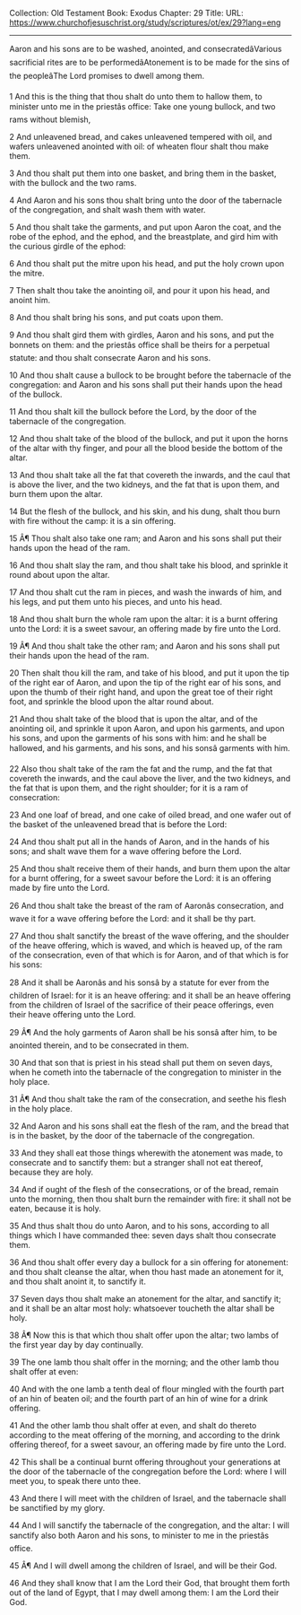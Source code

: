 Collection: Old Testament
Book: Exodus
Chapter: 29
Title: 
URL: https://www.churchofjesuschrist.org/study/scriptures/ot/ex/29?lang=eng

---

Aaron and his sons are to be washed, anointed, and consecratedâVarious sacrificial rites are to be performedâAtonement is to be made for the sins of the peopleâThe Lord promises to dwell among them.

1 And this is the thing that thou shalt do unto them to hallow them, to minister unto me in the priestâs office: Take one young bullock, and two rams without blemish,

2 And unleavened bread, and cakes unleavened tempered with oil, and wafers unleavened anointed with oil: of wheaten flour shalt thou make them.

3 And thou shalt put them into one basket, and bring them in the basket, with the bullock and the two rams.

4 And Aaron and his sons thou shalt bring unto the door of the tabernacle of the congregation, and shalt wash them with water.

5 And thou shalt take the garments, and put upon Aaron the coat, and the robe of the ephod, and the ephod, and the breastplate, and gird him with the curious girdle of the ephod:

6 And thou shalt put the mitre upon his head, and put the holy crown upon the mitre.

7 Then shalt thou take the anointing oil, and pour it upon his head, and anoint him.

8 And thou shalt bring his sons, and put coats upon them.

9 And thou shalt gird them with girdles, Aaron and his sons, and put the bonnets on them: and the priestâs office shall be theirs for a perpetual statute: and thou shalt consecrate Aaron and his sons.

10 And thou shalt cause a bullock to be brought before the tabernacle of the congregation: and Aaron and his sons shall put their hands upon the head of the bullock.

11 And thou shalt kill the bullock before the Lord, by the door of the tabernacle of the congregation.

12 And thou shalt take of the blood of the bullock, and put it upon the horns of the altar with thy finger, and pour all the blood beside the bottom of the altar.

13 And thou shalt take all the fat that covereth the inwards, and the caul that is above the liver, and the two kidneys, and the fat that is upon them, and burn them upon the altar.

14 But the flesh of the bullock, and his skin, and his dung, shalt thou burn with fire without the camp: it is a sin offering.

15 Â¶ Thou shalt also take one ram; and Aaron and his sons shall put their hands upon the head of the ram.

16 And thou shalt slay the ram, and thou shalt take his blood, and sprinkle it round about upon the altar.

17 And thou shalt cut the ram in pieces, and wash the inwards of him, and his legs, and put them unto his pieces, and unto his head.

18 And thou shalt burn the whole ram upon the altar: it is a burnt offering unto the Lord: it is a sweet savour, an offering made by fire unto the Lord.

19 Â¶ And thou shalt take the other ram; and Aaron and his sons shall put their hands upon the head of the ram.

20 Then shalt thou kill the ram, and take of his blood, and put it upon the tip of the right ear of Aaron, and upon the tip of the right ear of his sons, and upon the thumb of their right hand, and upon the great toe of their right foot, and sprinkle the blood upon the altar round about.

21 And thou shalt take of the blood that is upon the altar, and of the anointing oil, and sprinkle it upon Aaron, and upon his garments, and upon his sons, and upon the garments of his sons with him: and he shall be hallowed, and his garments, and his sons, and his sonsâ garments with him.

22 Also thou shalt take of the ram the fat and the rump, and the fat that covereth the inwards, and the caul above the liver, and the two kidneys, and the fat that is upon them, and the right shoulder; for it is a ram of consecration:

23 And one loaf of bread, and one cake of oiled bread, and one wafer out of the basket of the unleavened bread that is before the Lord:

24 And thou shalt put all in the hands of Aaron, and in the hands of his sons; and shalt wave them for a wave offering before the Lord.

25 And thou shalt receive them of their hands, and burn them upon the altar for a burnt offering, for a sweet savour before the Lord: it is an offering made by fire unto the Lord.

26 And thou shalt take the breast of the ram of Aaronâs consecration, and wave it for a wave offering before the Lord: and it shall be thy part.

27 And thou shalt sanctify the breast of the wave offering, and the shoulder of the heave offering, which is waved, and which is heaved up, of the ram of the consecration, even of that which is for Aaron, and of that which is for his sons:

28 And it shall be Aaronâs and his sonsâ by a statute for ever from the children of Israel: for it is an heave offering: and it shall be an heave offering from the children of Israel of the sacrifice of their peace offerings, even their heave offering unto the Lord.

29 Â¶ And the holy garments of Aaron shall be his sonsâ after him, to be anointed therein, and to be consecrated in them.

30 And that son that is priest in his stead shall put them on seven days, when he cometh into the tabernacle of the congregation to minister in the holy place.

31 Â¶ And thou shalt take the ram of the consecration, and seethe his flesh in the holy place.

32 And Aaron and his sons shall eat the flesh of the ram, and the bread that is in the basket, by the door of the tabernacle of the congregation.

33 And they shall eat those things wherewith the atonement was made, to consecrate and to sanctify them: but a stranger shall not eat thereof, because they are holy.

34 And if ought of the flesh of the consecrations, or of the bread, remain unto the morning, then thou shalt burn the remainder with fire: it shall not be eaten, because it is holy.

35 And thus shalt thou do unto Aaron, and to his sons, according to all things which I have commanded thee: seven days shalt thou consecrate them.

36 And thou shalt offer every day a bullock for a sin offering for atonement: and thou shalt cleanse the altar, when thou hast made an atonement for it, and thou shalt anoint it, to sanctify it.

37 Seven days thou shalt make an atonement for the altar, and sanctify it; and it shall be an altar most holy: whatsoever toucheth the altar shall be holy.

38 Â¶ Now this is that which thou shalt offer upon the altar; two lambs of the first year day by day continually.

39 The one lamb thou shalt offer in the morning; and the other lamb thou shalt offer at even:

40 And with the one lamb a tenth deal of flour mingled with the fourth part of an hin of beaten oil; and the fourth part of an hin of wine for a drink offering.

41 And the other lamb thou shalt offer at even, and shalt do thereto according to the meat offering of the morning, and according to the drink offering thereof, for a sweet savour, an offering made by fire unto the Lord.

42 This shall be a continual burnt offering throughout your generations at the door of the tabernacle of the congregation before the Lord: where I will meet you, to speak there unto thee.

43 And there I will meet with the children of Israel, and the tabernacle shall be sanctified by my glory.

44 And I will sanctify the tabernacle of the congregation, and the altar: I will sanctify also both Aaron and his sons, to minister to me in the priestâs office.

45 Â¶ And I will dwell among the children of Israel, and will be their God.

46 And they shall know that I am the Lord their God, that brought them forth out of the land of Egypt, that I may dwell among them: I am the Lord their God.
